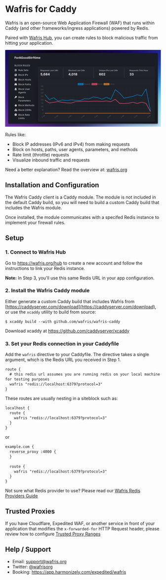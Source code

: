 # Wafris for Caddy

Wafris is an open-source Web Application Firewall (WAF) that runs within Caddy (and other frameworks/ingress applications) powered by Redis. 

Paired with [Wafris Hub](https://wafris.org/hub), you can create rules to block malicious traffic from hitting your application.

![Rules and Graph](https://raw.githubusercontent.com/Wafris/wafris-rb/main/docs/rules-and-graph.png)

Rules like:

- Block IP addresses (IPv6 and IPv4) from making requests
- Block on hosts, paths, user agents, parameters, and methods
- Rate limit (throttle) requests 
- Visualize inbound traffic and requests

Need a better explanation? Read the overview at: [wafris.org](https://wafris.org)


## Installation and Configuration

The Wafris Caddy client is a Caddy module. The module is not included in the default Caddy build, so you will need to build a custom Caddy build that includes the Wafris module.

Once installed, the module communicates with a specifed Redis instance to implement your firewall rules.

## Setup

### 1. Connect to Wafris Hub

Go to https://wafris.org/hub to create a new account and
follow the instructions to link your Redis instance.

**Note:** In Step 3, you'll use this same Redis URL in your app configuration.

### 2. Install the Wafris Caddy module

Either generate a custom Caddy build that includes Wafris from [https://caddyserver.com/download](https://caddyserver.com/download), or use the `xcaddy` utility to build from source:

```
$ xcaddy build --with github.com/wafris/wafris-caddy
```

Download xcaddy at https://github.com/caddyserver/xcaddy

### 3. Set your Redis connection in your Caddyfile

Add the `wafris` directive to your Caddyfile. The directive takes a single argument, which is the Redis URL you received in Step 1.

```nginx
route {
  # this redis url assumes you are running redis on your local machine for testing purposes
  wafris "redis://localhost:6379?protocol=3"
}
```

These routes are usually nesting in a siteblock such as:

```nginx
localhost {
  route {
    wafris "redis://localhost:6379?protocol=3"
  }
}
```
or
```nginx
example.com {
  reverse_proxy :4000 {
  }

  route {
    wafris "redis://localhost:6379?protocol=3"
  }
}
```

Not sure what Redis provider to use? Please read our [Wafris Redis Providers Guide](https://wafris.org/guides/redis-provisioning)


## Trusted Proxies

If you have Cloudflare, Expedited WAF, or another service in front of your application that modifies the `x-forwarded-for` HTTP Request header, please review how to configure [Trusted Proxy Ranges](docs/trusted-proxies.md)


## Help / Support

- Email: [support@wafris.org](mailto:support@wafris.org)
- Twitter: [@wafrisorg](https://twitter.com/wafrisorg)
- Booking: https://app.harmonizely.com/expedited/wafris




<img src='https://uptimer.expeditedsecurity.com/wafris-caddy' width='0' height='0'>
